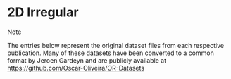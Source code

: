 # 2D Irregular

> [!NOTE]
> The entries below represent the original dataset files from each respective publication.
> Many of these datasets have been converted to a common format by Jeroen Gardeyn and are publicly available at https://github.com/Oscar-Oliveira/OR-Datasets